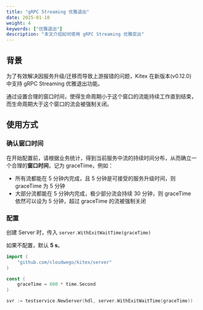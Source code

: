 ```yaml
---
title: "gRPC Streaming 优雅退出"
date: 2025-01-10
weight: 4
keywords: ["优雅退出"]
description: "本文介绍如何使用 gRPC Streaming 优雅突出"
---
```


## 背景

为了有效解决因服务升级/迁移而导致上游报错的问题，Kitex 在新版本(v0.12.0)中支持 gRPC Streaming 优雅退出功能。

通过设置合理的窗口时间，使得生命周期小于这个窗口的流能持续工作直到结束，而生命周期大于这个窗口的流会被强制关闭。

## 使用方式

### 确认窗口时间

在开始配置前，请根据业务统计，得到当前服务中流的持续时间分布，从而确立一个合理的**窗口时间**，记为 graceTime，例如：

- 所有流都能在 5 分钟内完成，且 5 分钟是可接受的服务升级时间，则 graceTime 为 5 分钟
- 大部分流都能在 5 分钟内完成，极少部分流会持续 30 分钟，则 graceTime 依然可以设为 5 分钟，超过 graceTime 的流被强制关闭

### 配置

创建 Server 时，传入 `server.WithExitWaitTime(graceTime)`

如果不配置，默认 **5 s**。

```go
import (
    "github.com/cloudwego/kitex/server"
)

const (
    graceTime = 600 * time.Second
)

svr := testservice.NewServer(hdl, server.WithExitWaitTime(graceTime))
```
